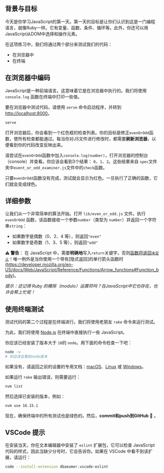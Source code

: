 ## 背景与目标

今天是你学习JavaScript的第一天。第一天的目标是让你们认识到这是一门编程语言，就像Ruby一样。它有变量、函数、条件、循环等。此外，你还可以用 JavaScript从DOM中选择和操作元素。

在这项练习中，我们将通过两个部分来测试我们的代码：
- 在浏览器中
- 在终端

## 在浏览器中编码

JavaScript是一种前端语言。这意味着它是在浏览器中执行的。我们将使用 `console.log` 函数在终端中打印一些值。

要在浏览器中测试代码，请使用 `serve` 命令启动程序，并转到 [http://localhost:8000](http://localhost:8000)。

```bash
serve
```

打开浏览器后，你会看到一个红色框的检查列表。你的目标是修正`evenOrOdd`函数，使所有检查都能通过。每当你对JS文件进行修改时，都需要**刷新浏览器**，以便看到你的代码改变反映出来。

请尝试在`evenOrOdd`函数中加入`console.log(number)`，打开浏览器的控制台（console）并查看。你应该会看到3个结果： `0`、`1`、`2`。这些结果来自 `spec`文件夹中`event_or_odd_examiner.js`文件中的`check`函数。

只要`evenOrOdd`函数没有完成，测试就会显示为红色。一旦执行了正确的函数，它们就会变成绿色。

## 详细参数

让我们从一个非常简单的算法开始。打开 `lib/even_or_odd.js` 文件。执行 `evenOrOdd` 函数，该函数接收一个参数`number`（类型为 `number`）并返回一个字符串`string`：

- 如果数字是偶数（0、2、4 等），则返回`"even"`
- 如果数字是奇数（1、3、5 等），则返回`"odd"`

**⚠️ 警告**： 在 JavaScript 中，需要**明确地**写入`return`关键字，否则[函数将返回`未定义`](https://developer.mozilla.org/en-US/docs/Web/JavaScript/Reference/Statements/return#Syntax)！唯一例外是当你使用一个带有[隐式返回]的单行箭头函数时(https://developer.mozilla.org/en-US/docs/Web/JavaScript/Reference/Functions/Arrow_functions#Function_body)。

_提示：还记得 Ruby 的模除（modulo）运算符吗？在JavaScript中它也存在，也许会帮上忙呢！_

## 使用终端测试

测试代码的第二个过程是在终端进行。我们将使用老朋友 `rake` 命令来运行测试。

为此，我们将使用 [Node.js](https://nodejs.org/en/) 在终端中直接执行一些 JavaScript。

你应该已经安装了版本大于 `10`的 `node`。用下面的命令检查一下吧：

```bash
node -v
# 你应该会看到node版本
```

如果没有，请返回之前的设置的专用文档：[macOS](https://github.com/lewagon/setup/blob/master/macos.md#nodejs)、[Linux](https://github.com/lewagon/setup/blob/master/ubuntu.md#nodejs) 或 [Windows](https://github.com/lewagon/setup/blob/master/windows.md#nodejs)。

如果运行 `rake` 输出错误，则需要运行：

```bash
nvm list
```

然后选择已安装的版本，例如：

```bash
nvm use 16.15.1
```

现在，确保终端中的所有测试也是绿色的。然后，**commit和push到GitHub** 🙏 。

## VSCode 提示

在安装当天，你在文本编辑器中安装了 `eslint` 扩展包，它可以检查 JavaScript 代码的样式，因此当缺少分号时，它会告诉你。如果在 VSCode 中看不到该扩展，请运行：

```bash
code --install-extension dbaeumer.vscode-eslint
```
